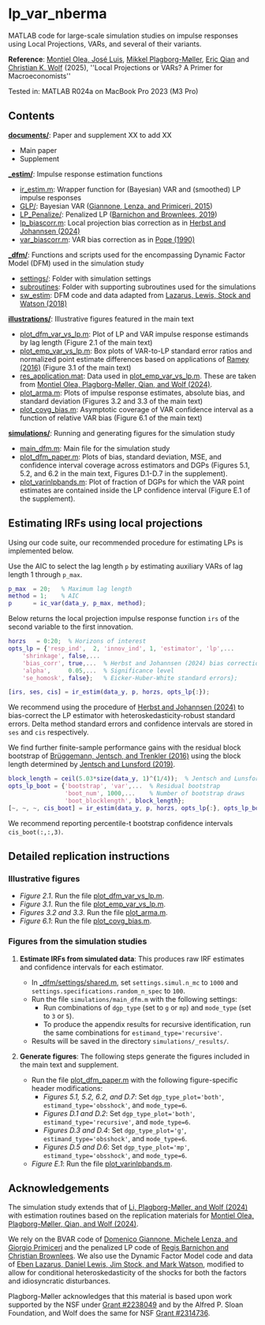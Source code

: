# lp_var_nberma

MATLAB code for large-scale simulation studies on impulse responses using Local Projections, VARs, and several of their variants.

**Reference**: [Montiel Olea, José Luis](https://www.joseluismontielolea.com), [Mikkel Plagborg-Møller](https://www.mikkelpm.com), [Eric Qian](https://www.eric-qian.com) and [Christian K. Wolf](https://www.christiankwolf.com/) (2025), ''Local Projections or VARs? A Primer for Macroeconomists''

Tested in: MATLAB R024a on MacBook Pro 2023 (M3 Pro)

## Contents

**[documents/](documents/)**: Paper and supplement XX to add XX
- Main paper
- Supplement

**[_estim/](_estim/)**: Impulse response estimation functions
- [ir_estim.m](_estim/ir_estim.m): Wrapper function for (Bayesian) VAR and (smoothed) LP impulse responses
- [GLP/](_estim/GLP/): Bayesian VAR ([Giannone, Lenza, and Primiceri, 2015](https://direct.mit.edu/rest/article-abstract/97/2/436/58236/Prior-Selection-for-Vector-Autoregressions?redirectedFrom=fulltext)) 
- [LP_Penalize/](_estim/LP_Penalize/): Penalized LP ([Barnichon and Brownlees, 2019](https://direct.mit.edu/rest/article-abstract/101/3/522/58522/Impulse-Response-Estimation-by-Smooth-Local?redirectedFrom=fulltext))
- [lp_biascorr.m](_estim/lp_biascorr.m): Local projection bias correction as in [Herbst and Johannsen (2024)](https://www.sciencedirect.com/science/article/abs/pii/S0304407624000010)
- [var_biascorr.m](_estim/var_biascorr.m): VAR bias correction as in [Pope (1990)](https://onlinelibrary.wiley.com/doi/10.1111/j.1467-9892.1990.tb00056.x)

**[_dfm/](_dfm/)**: Functions and scripts used for the encompassing Dynamic Factor Model (DFM) used in the simulation study
- [settings/](_dfm/settings/): Folder with simulation settings
- [subroutines](_dfm/subroutines/): Folder with supporting subroutines used for the simulations
- [sw_estim](_dfm/sw_estim/): DFM code and data adapted from [Lazarus, Lewis, Stock and Watson (2018)](https://www.tandfonline.com/doi/full/10.1080/07350015.2018.1506926)

**[illustrations/](illustrations/)**: Illustrative figures featured in the main text
- [plot_dfm_var_vs_lp.m](illustrations/plot_dfm_var_vs_lp.m): Plot of LP and VAR impulse response estimands by lag length (Figure 2.1 of the main text)
- [plot_emp_var_vs_lp.m](illustrations/plot_emp_var_vs_lp.m): Box plots of VAR-to-LP standard error ratios and normalized point estimate differences based on applications of [Ramey (2016)](https://www.sciencedirect.com/science/article/abs/pii/S1574004816000045) (Figure 3.1 of the main text)
- [res_application.mat](illustrations/res_application.mat): Data used in [plot_emp_var_vs_lp.m](illustrations/plot_emp_var_vs_lp.m). These are taken from [ Montiel Olea, Plagborg-Møller, Qian, and Wolf (2024)](https://github.com/ckwolf92/lp_var_inference/tree/main/emp_ses).
- [plot_arma.m](illustrations/plot_arma.m): Plots of impulse response estimates, absolute bias, and standard deviation (Figures 3.2 and 3.3 of the main text)
- [plot_covg_bias.m](illustrations/plot_covg_bias.m): Asymptotic coverage of VAR confidence interval as a function of relative VAR bias (Figure 6.1 of the main text)


**[simulations/](simulations)**: Running and generating figures for the simulation study 
- [main_dfm.m](simulations/main_dfm.m): Main file for the simulation study
- [plot_dfm_paper.m](simulations/plot_dfm_paper.m): Plots of bias, standard deviation, MSE, and confidence interval coverage across estimators and DGPs (Figures 5.1, 5.2, and 6.2 in the main text, Figures D.1-D.7 in the supplement).
- [plot_varinlpbands.m](simulations/plot_varinlpbands.m): Plot of fraction of DGPs for which the VAR point estimates are contained inside the LP confidence interval (Figure E.1 of the supplement).

## Estimating IRFs using local projections

Using our code suite, our recommended procedure for estimating LPs is implemented below.

Use the AIC to select the lag length `p` by estimating auxiliary VARs of lag length 1 through `p_max`.
```m
p_max  = 20;   % Maximum lag length
method = 1;    % AIC
p      = ic_var(data_y, p_max, method);
```

Below returns the local projection impulse response function `irs` of the second variable to the first innovation.
```m
horzs   = 0:20;  % Horizons of interest
opts_lp = {'resp_ind',  2, 'innov_ind', 1, 'estimator', 'lp',...
    'shrinkage', false,...
    'bias_corr', true,...  % Herbst and Johannsen (2024) bias correction
    'alpha',     0.05,...  % Significance level
    'se_homosk', false};   % Eicker-Huber-White standard errors};

[irs, ses, cis] = ir_estim(data_y, p, horzs, opts_lp{:});  
```
We recommend using the procedure of [Herbst and Johannsen (2024)](https://www.sciencedirect.com/science/article/abs/pii/S0304407624000010) to bias-correct the LP estimator with heteroskedasticity-robust standard errors. Delta method standard errors and confidence intervals are stored in ``ses`` and ``cis`` respectively.

We find further finite-sample performance gains with the residual block bootstrap of [Brüggemann,
Jentsch, and Trenkler (2016)](https://www.sciencedirect.com/science/article/abs/pii/S0304407615002547) using the block length determined by [Jentsch and Lunsford (2019)](https://www.aeaweb.org/articles?id=10.1257/aer.20162011).
```m
block_length = ceil(5.03*size(data_y, 1)^(1/4));  % Jentsch and Lunsford (2019) rule of thumb
opts_lp_boot = {'bootstrap', 'var',...  % Residual bootstrap
                'boot_num', 1000,...    % Number of bootstrap draws
                'boot_blocklength', block_length};
[~, ~, ~, cis_boot] = ir_estim(data_y, p, horzs, opts_lp{:}, opts_lp_boot{:}); 
```
We recommend reporting percentile-t bootstrap confidence intervals `cis_boot(:,:,3)`.



## Detailed replication instructions

### Illustrative figures
- *Figure 2.1*. Run the file [plot_dfm_var_vs_lp.m](illustrations/plot_dfm_var_vs_lp.m).
- *Figure 3.1*. Run the file [plot_emp_var_vs_lp.m](illustrations/plot_emp_var_vs_lp.m).
- *Figures 3.2 and 3.3*. Run the file [plot_arma.m](illustrations/plot_arma.m).
- *Figure 6.1*: Run the file [plot_covg_bias.m](illustrations/plot_covg_bias.m). 

### Figures from the simulation studies

1. **Estimate IRFs from simulated data**: This produces raw IRF estimates and confidence intervals for each estimator.
    - In [_dfm/settings/shared.m](_dfm/settings/shared.m), set `settings.simul.n_mc` to `1000` and `settings.specifications.random_n_spec` to `100`.
    - Run the file `simulations/main_dfm.m` with the following settings:
        - Run combinations of `dgp_type` (set to `g` or `mp`) and `mode_type` (set to `3` or `5`).
        - To produce the appendix results for recursive identification, run the same combinations for `estimand_type='recursive'`.
    - Results will be saved in the directory `simulations/_results/`.
     
2. **Generate figures**: The following steps generate the figures included in the main text and supplement.
    - Run the file [plot_dfm_paper.m](simulations/plot_dfm_paper.m) with the following figure-specific header modifications:
        - *Figures 5.1, 5.2, 6.2, and D.7*: Set `dgp_type_plot='both'`, `estimand_type='obsshock'`, and `mode_type=6`.
        - *Figures D.1 and D.2*: Set `dgp_type_plot='both'`, `estimand_type='recursive'`, and `mode_type=6`.
        - *Figures D.3 and D.4*: Set `dgp_type_plot='g'`, `estimand_type='obsshock'`, and `mode_type=6`.
        - *Figures D.5 and D.6*: Set `dgp_type_plot='mp'`, `estimand_type='obsshock'`, and `mode_type=6`.
    - *Figure E.1*: Run the file [plot_varinlpbands.m](simulations/plot_varinlpbands.m).
## Acknowledgements
The simulation study extends that of [Li, Plagborg-Møller, and Wolf (2024)](https://github.com/dake-li/lp_var_simul) with estimation routines based on the replication materials for [Montiel Olea, Plagborg-Møller, Qian, and Wolf (2024)](https://github.com/ckwolf92/lp_var_inference).

We rely on the BVAR code of [Domenico Giannone, Michele Lenza, and Giorgio Primiceri](http://faculty.wcas.northwestern.edu/gep575/GLPreplicationWeb.zip) and the penalized LP code of [Regis Barnichon and Christian Brownlees](https://drive.google.com/drive/folders/1Fjzw-U3hjIl467KXywRqeQod2jdHOmDo). We also use the Dynamic Factor Model code and data of [Eben Lazarus, Daniel Lewis, Jim Stock, and Mark Watson](http://www.princeton.edu/~mwatson/ddisk/LLSW_ReplicationFiles_071418.zip), modified to allow for conditional heteroskedasticity of the shocks for both the factors and idiosyncratic disturbances.

Plagborg-Møller acknowledges that this material is based upon work supported by the NSF under [Grant #2238049](https://www.nsf.gov/awardsearch/showAward?AWD_ID=2238049) and by the Alfred P. Sloan Foundation, and Wolf does the same for NSF [Grant #2314736](https://www.nsf.gov/awardsearch/showAward?AWD_ID=2314736).

